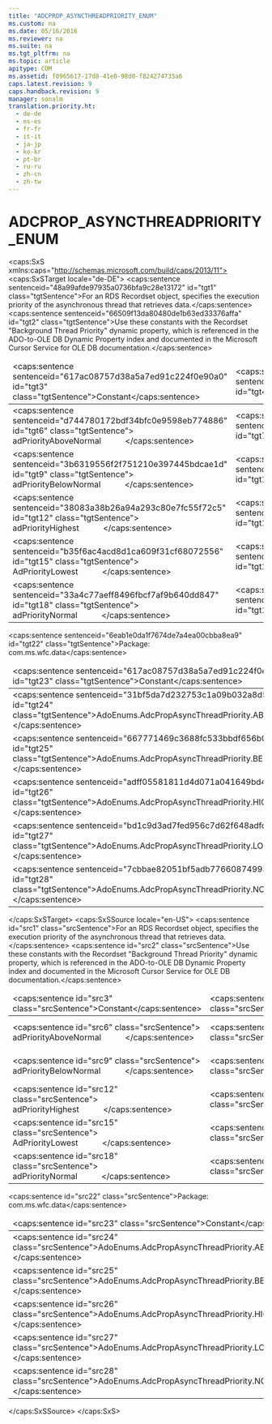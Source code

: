 ```yaml
---
title: "ADCPROP_ASYNCTHREADPRIORITY_ENUM"
ms.custom: na
ms.date: 05/16/2016
ms.reviewer: na
ms.suite: na
ms.tgt_pltfrm: na
ms.topic: article
apitype: COM
ms.assetid: f0965617-17d8-41e0-98d0-f824274735a6
caps.latest.revision: 9
caps.handback.revision: 9
manager: sonalm
translation.priority.ht: 
  - de-de
  - es-es
  - fr-fr
  - it-it
  - ja-jp
  - ko-kr
  - pt-br
  - ru-ru
  - zh-cn
  - zh-tw
---
```

# ADCPROP_ASYNCTHREADPRIORITY_ENUM
<?xml version="1.0" encoding="utf-8"?>
<caps:SxS xmlns:caps="http://schemas.microsoft.com/build/caps/2013/11">
  <caps:SxSTarget locale="de-DE">
    <developerReferenceWithoutSyntaxDocument xsi:schemaLocation="http://ddue.schemas.microsoft.com/authoring/2003/5 http://dduestorage.blob.core.windows.net/ddueschema/developer.xsd" xmlns="http://ddue.schemas.microsoft.com/authoring/2003/5" xmlns:xlink="http://www.w3.org/1999/xlink" xmlns:xsi="http://www.w3.org/2001/XMLSchema-instance">
      <introduction>
        <para>
          <caps:sentence sentenceid="48a99afde97935a0736bfa9c28e13172" id="tgt1" class="tgtSentence">For an RDS <legacyLink xlink:href="ede1415f-c3df-4cc5-a05b-2576b2b84b60">Recordset</legacyLink> object, specifies the execution priority of the asynchronous thread that retrieves data.</caps:sentence>
        </para>
        <para>
          <caps:sentence sentenceid="66509f13da80480de1b63ed33376affa" id="tgt2" class="tgtSentence">Use these constants with the <legacyBold>Recordset</legacyBold> "<legacyBold>Background Thread Priority</legacyBold>" dynamic property, which is referenced in the ADO-to-OLE DB Dynamic Property index and documented in the <legacyLink xlink:href="420d0989-7cfb-4c66-a7b5-f4199d13165d">Microsoft Cursor Service for OLE DB</legacyLink> documentation.</caps:sentence>
        </para>
        <table>
          <thead>
            <tr>
              <TD>
                <para>
                  <caps:sentence sentenceid="617ac08757d38a5a7ed91c224f0e90a0" id="tgt3" class="tgtSentence">Constant</caps:sentence>
                </para>
              </TD>
              <TD>
                <para>
                  <caps:sentence sentenceid="2063c1608d6e0baf80249c42e2be5804" id="tgt4" class="tgtSentence">Value</caps:sentence>
                </para>
              </TD>
              <TD>
                <para>
                  <caps:sentence sentenceid="67daf92c833c41c95db874e18fcb2786" id="tgt5" class="tgtSentence">Description</caps:sentence>
                </para>
              </TD>
            </tr>
          </thead>
          <tbody>
            <tr>
              <TD>
                <para>
                  <caps:sentence sentenceid="d744780172bdf34bfc0e9598eb774886" id="tgt6" class="tgtSentence">
                    <legacyBold>adPriorityAboveNormal</legacyBold>           </caps:sentence>
                </para>
              </TD>
              <TD>
                <para>
                  <caps:sentence sentenceid="a87ff679a2f3e71d9181a67b7542122c" id="tgt7" class="tgtSentence">4</caps:sentence>
                </para>
              </TD>
              <TD>
                <para>
                  <caps:sentence sentenceid="805c39ad495cd86f2e01992121c653dd" id="tgt8" class="tgtSentence">Sets priority between normal and highest.</caps:sentence>
                </para>
              </TD>
            </tr>
            <tr>
              <TD>
                <para>
                  <caps:sentence sentenceid="3b6319556f2f751210e397445bdcae1d" id="tgt9" class="tgtSentence">
                    <legacyBold>adPriorityBelowNormal</legacyBold>           </caps:sentence>
                </para>
              </TD>
              <TD>
                <para>
                  <caps:sentence sentenceid="c81e728d9d4c2f636f067f89cc14862c" id="tgt10" class="tgtSentence">2</caps:sentence>
                </para>
              </TD>
              <TD>
                <para>
                  <caps:sentence sentenceid="c09f09d2800ab8fb140f829ca1ba466d" id="tgt11" class="tgtSentence">Sets priority between lowest and normal.</caps:sentence>
                </para>
              </TD>
            </tr>
            <tr>
              <TD>
                <para>
                  <caps:sentence sentenceid="38083a38b26a94a293c80e7fc55f72c5" id="tgt12" class="tgtSentence">
                    <legacyBold>adPriorityHighest</legacyBold>           </caps:sentence>
                </para>
              </TD>
              <TD>
                <para>
                  <caps:sentence sentenceid="e4da3b7fbbce2345d7772b0674a318d5" id="tgt13" class="tgtSentence">5</caps:sentence>
                </para>
              </TD>
              <TD>
                <para>
                  <caps:sentence sentenceid="24b4ff76e5f8affa4ce4a5def6b591c9" id="tgt14" class="tgtSentence">Sets priority to the highest possible.</caps:sentence>
                </para>
              </TD>
            </tr>
            <tr>
              <TD>
                <para>
                  <caps:sentence sentenceid="b35f6ac4acd8d1ca609f31cf68072556" id="tgt15" class="tgtSentence">
                    <legacyBold>AdPriorityLowest</legacyBold>           </caps:sentence>
                </para>
              </TD>
              <TD>
                <para>
                  <caps:sentence sentenceid="c4ca4238a0b923820dcc509a6f75849b" id="tgt16" class="tgtSentence">1</caps:sentence>
                </para>
              </TD>
              <TD>
                <para>
                  <caps:sentence sentenceid="033d652b7c1f1d1c0c948ee0ad683f22" id="tgt17" class="tgtSentence">Sets priority to the lowest possible.</caps:sentence>
                </para>
              </TD>
            </tr>
            <tr>
              <TD>
                <para>
                  <caps:sentence sentenceid="33a4c77aeff8496fbcf7af9b640dd847" id="tgt18" class="tgtSentence">
                    <legacyBold>adPriorityNormal</legacyBold>           </caps:sentence>
                </para>
              </TD>
              <TD>
                <para>
                  <caps:sentence sentenceid="eccbc87e4b5ce2fe28308fd9f2a7baf3" id="tgt19" class="tgtSentence">3</caps:sentence>
                </para>
              </TD>
              <TD>
                <para>
                  <caps:sentence sentenceid="d0470deb4151af25de62ce1069567bda" id="tgt20" class="tgtSentence">Sets priority to normal.</caps:sentence>
                </para>
              </TD>
            </tr>
          </tbody>
        </table>
      </introduction>
      <section>
        <title>
          <caps:sentence sentenceid="a6dc3038423486f2c8833a3eba25ddab" id="tgt21" class="tgtSentence">ADO/WFC Equivalent</caps:sentence>
        </title>
        <content>
          <para>
            <caps:sentence sentenceid="6eab1e0da1f7674de7a4ea00cbba8ea9" id="tgt22" class="tgtSentence">Package: <legacyBold>com.ms.wfc.data</legacyBold></caps:sentence>
          </para>
          <table>
            <thead>
              <tr>
                <TD>
                  <para>
                    <caps:sentence sentenceid="617ac08757d38a5a7ed91c224f0e90a0" id="tgt23" class="tgtSentence">Constant</caps:sentence>
                  </para>
                </TD>
              </tr>
            </thead>
            <tbody>
              <tr>
                <TD>
                  <para>
                    <caps:sentence sentenceid="31bf5da7d232753c1a09b032a8d5d0b4" id="tgt24" class="tgtSentence">AdoEnums.AdcPropAsyncThreadPriority.ABOVENORMAL </caps:sentence>
                  </para>
                </TD>
              </tr>
              <tr>
                <TD>
                  <para>
                    <caps:sentence sentenceid="667771469c3688fc533bbdf656b01e01" id="tgt25" class="tgtSentence">AdoEnums.AdcPropAsyncThreadPriority.BELOWNORMAL </caps:sentence>
                  </para>
                </TD>
              </tr>
              <tr>
                <TD>
                  <para>
                    <caps:sentence sentenceid="adff05581811d4d071a041649bd4a887" id="tgt26" class="tgtSentence">AdoEnums.AdcPropAsyncThreadPriority.HIGHEST </caps:sentence>
                  </para>
                </TD>
              </tr>
              <tr>
                <TD>
                  <para>
                    <caps:sentence sentenceid="bd1c9d3ad7fed956c7d62f648adfd216" id="tgt27" class="tgtSentence">AdoEnums.AdcPropAsyncThreadPriority.LOWEST </caps:sentence>
                  </para>
                </TD>
              </tr>
              <tr>
                <TD>
                  <para>
                    <caps:sentence sentenceid="7cbbae82051bf5adb776608749937160" id="tgt28" class="tgtSentence">AdoEnums.AdcPropAsyncThreadPriority.NORMAL </caps:sentence>
                  </para>
                </TD>
              </tr>
            </tbody>
          </table>
        </content>
      </section>
      <relatedTopics></relatedTopics>
    </developerReferenceWithoutSyntaxDocument>
  </caps:SxSTarget>
  <caps:SxSSource locale="en-US">
    <developerReferenceWithoutSyntaxDocument xsi:schemaLocation="http://ddue.schemas.microsoft.com/authoring/2003/5 http://dduestorage.blob.core.windows.net/ddueschema/developer.xsd" xmlns="http://ddue.schemas.microsoft.com/authoring/2003/5" xmlns:xlink="http://www.w3.org/1999/xlink" xmlns:xsi="http://www.w3.org/2001/XMLSchema-instance">
      <introduction>
        <para>
          <caps:sentence id="src1" class="srcSentence">For an RDS <legacyLink xlink:href="ede1415f-c3df-4cc5-a05b-2576b2b84b60">Recordset</legacyLink> object, specifies the execution priority of the asynchronous thread that retrieves data.</caps:sentence>
        </para>
        <para>
          <caps:sentence id="src2" class="srcSentence">Use these constants with the <legacyBold>Recordset</legacyBold> "<legacyBold>Background Thread Priority</legacyBold>" dynamic property, which is referenced in the ADO-to-OLE DB Dynamic Property index and documented in the <legacyLink xlink:href="420d0989-7cfb-4c66-a7b5-f4199d13165d">Microsoft Cursor Service for OLE DB</legacyLink> documentation.</caps:sentence>
        </para>
        <table>
          <thead>
            <tr>
              <TD>
                <para>
                  <caps:sentence id="src3" class="srcSentence">Constant</caps:sentence>
                </para>
              </TD>
              <TD>
                <para>
                  <caps:sentence id="src4" class="srcSentence">Value</caps:sentence>
                </para>
              </TD>
              <TD>
                <para>
                  <caps:sentence id="src5" class="srcSentence">Description</caps:sentence>
                </para>
              </TD>
            </tr>
          </thead>
          <tbody>
            <tr>
              <TD>
                <para>
                  <caps:sentence id="src6" class="srcSentence">
                    <legacyBold>adPriorityAboveNormal</legacyBold>           </caps:sentence>
                </para>
              </TD>
              <TD>
                <para>
                  <caps:sentence id="src7" class="srcSentence">4</caps:sentence>
                </para>
              </TD>
              <TD>
                <para>
                  <caps:sentence id="src8" class="srcSentence">Sets priority between normal and highest.</caps:sentence>
                </para>
              </TD>
            </tr>
            <tr>
              <TD>
                <para>
                  <caps:sentence id="src9" class="srcSentence">
                    <legacyBold>adPriorityBelowNormal</legacyBold>           </caps:sentence>
                </para>
              </TD>
              <TD>
                <para>
                  <caps:sentence id="src10" class="srcSentence">2</caps:sentence>
                </para>
              </TD>
              <TD>
                <para>
                  <caps:sentence id="src11" class="srcSentence">Sets priority between lowest and normal.</caps:sentence>
                </para>
              </TD>
            </tr>
            <tr>
              <TD>
                <para>
                  <caps:sentence id="src12" class="srcSentence">
                    <legacyBold>adPriorityHighest</legacyBold>           </caps:sentence>
                </para>
              </TD>
              <TD>
                <para>
                  <caps:sentence id="src13" class="srcSentence">5</caps:sentence>
                </para>
              </TD>
              <TD>
                <para>
                  <caps:sentence id="src14" class="srcSentence">Sets priority to the highest possible.</caps:sentence>
                </para>
              </TD>
            </tr>
            <tr>
              <TD>
                <para>
                  <caps:sentence id="src15" class="srcSentence">
                    <legacyBold>AdPriorityLowest</legacyBold>           </caps:sentence>
                </para>
              </TD>
              <TD>
                <para>
                  <caps:sentence id="src16" class="srcSentence">1</caps:sentence>
                </para>
              </TD>
              <TD>
                <para>
                  <caps:sentence id="src17" class="srcSentence">Sets priority to the lowest possible.</caps:sentence>
                </para>
              </TD>
            </tr>
            <tr>
              <TD>
                <para>
                  <caps:sentence id="src18" class="srcSentence">
                    <legacyBold>adPriorityNormal</legacyBold>           </caps:sentence>
                </para>
              </TD>
              <TD>
                <para>
                  <caps:sentence id="src19" class="srcSentence">3</caps:sentence>
                </para>
              </TD>
              <TD>
                <para>
                  <caps:sentence id="src20" class="srcSentence">Sets priority to normal.</caps:sentence>
                </para>
              </TD>
            </tr>
          </tbody>
        </table>
      </introduction>
      <section>
        <title>
          <caps:sentence id="src21" class="srcSentence">ADO/WFC Equivalent</caps:sentence>
        </title>
        <content>
          <para>
            <caps:sentence id="src22" class="srcSentence">Package: <legacyBold>com.ms.wfc.data</legacyBold></caps:sentence>
          </para>
          <table>
            <thead>
              <tr>
                <TD>
                  <para>
                    <caps:sentence id="src23" class="srcSentence">Constant</caps:sentence>
                  </para>
                </TD>
              </tr>
            </thead>
            <tbody>
              <tr>
                <TD>
                  <para>
                    <caps:sentence id="src24" class="srcSentence">AdoEnums.AdcPropAsyncThreadPriority.ABOVENORMAL </caps:sentence>
                  </para>
                </TD>
              </tr>
              <tr>
                <TD>
                  <para>
                    <caps:sentence id="src25" class="srcSentence">AdoEnums.AdcPropAsyncThreadPriority.BELOWNORMAL </caps:sentence>
                  </para>
                </TD>
              </tr>
              <tr>
                <TD>
                  <para>
                    <caps:sentence id="src26" class="srcSentence">AdoEnums.AdcPropAsyncThreadPriority.HIGHEST </caps:sentence>
                  </para>
                </TD>
              </tr>
              <tr>
                <TD>
                  <para>
                    <caps:sentence id="src27" class="srcSentence">AdoEnums.AdcPropAsyncThreadPriority.LOWEST </caps:sentence>
                  </para>
                </TD>
              </tr>
              <tr>
                <TD>
                  <para>
                    <caps:sentence id="src28" class="srcSentence">AdoEnums.AdcPropAsyncThreadPriority.NORMAL </caps:sentence>
                  </para>
                </TD>
              </tr>
            </tbody>
          </table>
        </content>
      </section>
      <relatedTopics></relatedTopics>
    </developerReferenceWithoutSyntaxDocument>
  </caps:SxSSource>
</caps:SxS>